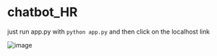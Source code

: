 # chatbot_HR

just run app.py with `python app.py` and then click on the localhost link



![image](https://github.com/behdad13/chatbot_HR/assets/58978680/eea9eb44-ca94-4896-9e99-922d94a76648)
